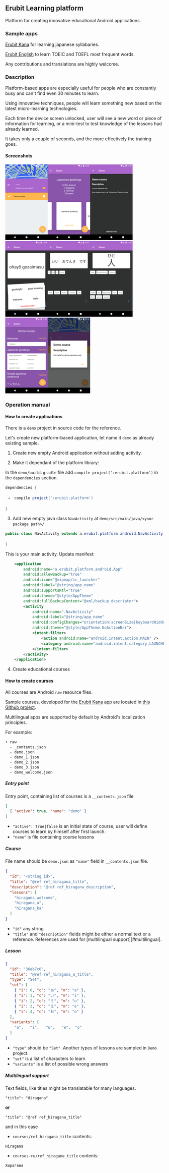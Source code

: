 ## Erubit Learning platform 
Platform for creating innovative educational Android applications.

### Sample apps

[Erubit Kana](https://play.google.com/store/apps/details?id=com.erubit.kana) for learning japanese syllabaries.

[Erubit English](https://play.google.com/store/apps/details?id=com.erubit.english) to learn TOEIC and TOEFL most frequent words. 

Any contributions and translations are highly welcome.

### Description
Platform-based apps are especially useful for people who are constantly busy and can't find even 30 minutes to learn.

Using innovative techniques, people will learn something new based on the latest micro-learning technologies.

Each time the device screen unlocked, user will see a new word or piece of information for learning, or a mini-test to test knowledge of the lessons had already learned.

It takes only a couple of seconds, and the more effectively the training goes.

#### Screenshots
<img src="img/ss1.png" height="240"><img src="img/ss2.png" height="240"><img src="img/ss3.png" height="240"><img src="img/ss4.png" height="240"><img src="img/ss5.png" height="240"><img src="img/ss6.png" height="240"><img src="img/ss7.png" height="240"><img src="img/ss8.png" height="240">

### Operation manual
#### How to create applications
There is a `demo` project in source code for the reference.

Let's create new platform-based application, let name it `demo` as already existing sample.
1. Create new empty Android application without adding activity.

2. Make it dependant of the platform library:

In the `demo/build.gradle` file add `compile project(':erubit.platform')` in the `dependencies` section.
```gradle
dependencies {

 →  compile project(':erubit.platform')

}
```

3. Add new empty java class `NavActivity` at `demo/src/main/java/<your package path>/`

```java
public class NavActivity extends a.erubit.platform.android.NavActivity {

}
```
This is your main activity. Update manifest:
```xml
    <application
        android:name="a.erubit.platform.android.App"
        android:allowBackup="true"
        android:icon="@mipmap/ic_launcher"
        android:label="@string/app_name"
        android:supportsRtl="true"
        android:theme="@style/AppTheme"
        android:fullBackupContent="@xml/backup_descriptor">
        <activity
            android:name=".NavActivity"
            android:label="@string/app_name"
            android:configChanges="orientation|screenSize|keyboardHidden"
            android:theme="@style/AppTheme.NoActionBar">
            <intent-filter>
                <action android:name="android.intent.action.MAIN" />
                <category android:name="android.intent.category.LAUNCHER" />
            </intent-filter>
        </activity>
    </application>
```

4. Create educational courses

#### How to create courses
All courses are Android `raw` resource files.

Sample courses, developed for the [Erubit Kana](https://play.google.com/store/apps/details?id=com.erubit.kana) app are located in [this Github project](https://github.com/erubit-open/kana-courses).
 
Multilingual apps are supported by default by Android's localization principles.

For example:
```
+ raw
  - _contents.json
  - demo.json
  - demo_1.json
  - demo_2.json
  - demo_3.json
  - demo_welcome.json
```

##### Entry point
Entry point, containing list of courses is a `__contents.json` file
```json
[
  { "active": true, "name": "demo" }
]
```
* `"active": true|false` is an initial state of course, user will define courses to learn by himself
after first launch.
* `"name"` is file containing course lessons

##### Course
File name should be `demo.json` as `"name"` field in `__contents.json` file.
```json
{
  "id": "<string id>",
  "title": "@ref ref_hiragana_title",
  "description": "@ref ref_hiragana_description",
  "lessons": [
    "hiragana_welcome",
    "hiragana_a",
    "hiragana_ka"
  ]
}
```
* `"id"` any string
* `"title"` and `"description"` fields might be either a normal text or a reference.
References are used for [multilingual support][#multilingual].

##### Lesson
```json
{
  "id": "36eb7c0",
  "title": "@ref ref_hiragana_a_title",
  "type": "Set",
  "set": [
    { "i": 0, "c": "あ", "m": "a" },
    { "i": 1, "c": "い", "m": "i" },
    { "i": 2, "c": "う", "m": "u" },
    { "i": 3, "c": "え", "m": "e" },
    { "i": 4, "c": "お", "m": "o" }
  ],
  "variants": [
    "a",   "i",   "u",   "e",  "o"
  ]
}
```
* `"type"` should be `"Set"`. Another types of lessons are sampled in `Demo` project.
* `"set"` is a list of characters to learn
* `"variants"` is a list of possible wrong answers

##### <a name="multilingual"></a>Multilingual support
Text fields, like titles might be translatable for many languages.

```
"title": "Hiragana"
```

**or**

```
"title": "@ref ref_hiragana_title"
```

and in this case

* `courses/ref_hiragana_title` contents:
```
Hiragana
```
* `courses-ru/ref_hiragana_title` contents:
```
Хирагана
```


